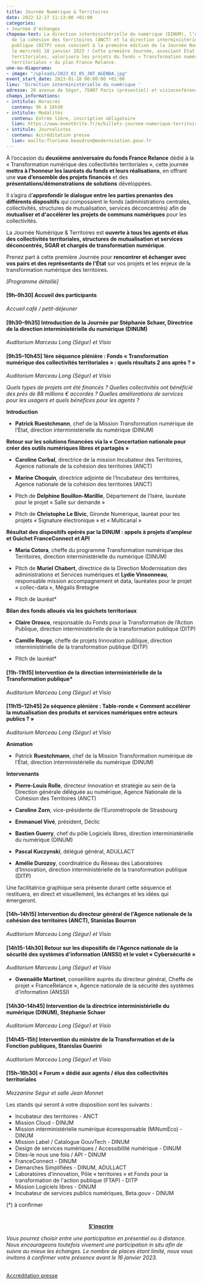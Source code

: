 ```yaml
---
title: Journée Numérique & Territoires
date: 2022-12-27 11:13:00 +01:00
categories:
- Journée d'échanges
chapeau-text: La direction interministérielle du numérique (DINUM), l’Agence nationale
  de la cohésion des territoires (ANCT) et la direction interministérielle de la transformation
  publique (DITP) vous convient à la première édition de la Journée Numérique & Territoires,
  le mercredi 18 janvier 2023 ! Cette première Journée, associant État et collectivités
  territoriales, valorisera les projets du fonds « Transformation numérique des collectivités
  territoriales » du plan France Relance.
une-ou-diaporama:
- image: "/uploads/2023_01_05_JNT_AGENDA.jpg"
event_start_date: 2023-01-18 00:00:00 +01:00
lieu: 'Direction interministérielle du numérique '
adresse: 20 avenue de Ségur, 75007 Paris (présentiel) et visioconférence
champs_informations:
- intitule: Horaires
  contenu: 9h à 16h30
- intitule: Modalités
  contenu: Entrée libre, inscription obligatoire
  lien: https://www.eventbrite.fr/e/billets-journee-numerique-territoires-492720509307
- intitule: Journalistes
  contenu: Accréditation presse
  lien: mailto:floriane.beaudron@modernisation.gouv.fr
---
```


À l’occasion du **deuxième anniversaire du fonds France Relance** dédié à la « Transformation numérique des collectivités territoriales », cette journée **mettra à l’honneur les lauréats du fonds et leurs réalisations**, en offrant une **vue d’ensemble des projets financés** et des **présentations/démonstrations de solutions** développées.

Il s’agira d’**approfondir le dialogue entre les parties prenantes des différents dispositifs** qui composaient le fonds (administrations centrales, collectivités, structures de mutualisation, services déconcentrés) afin de **mutualiser et d'accélérer les projets de communs numériques** pour les collectivités.

La Journée Numérique & Territoires est **ouverte à tous les agents et élus des collectivités territoriales, structures de mutualisation et services déconcentrés, SGAR et chargés de transformation numérique**.

Prenez part à cette première Journée pour **rencontrer et échanger avec vos pairs et des représentants de l’État** sur vos projets et les enjeux de la transformation numérique des territoires.

*\[Programme détaillé\]*

#### **\[9h–9h30\] Accueil des participants**

*Accueil café / petit-déjeuner*

#### **\[9h30–9h35\] Introduction de la Journée par Stéphanie Schaer, Directrice de la direction interministérielle du numérique (DINUM)**

*Auditorium Marceau Long (Ségur) et Visio*

#### **\[9h35–10h45\] 1ère séquence plénière : Fonds « Transformation numérique des collectivités territoriales » : quels résultats 2 ans après ? »**

*Auditorium Marceau Long (Ségur) et Visio*

*Quels types de projets ont été financés ? Quelles collectivités ont bénéficié des près de 88 millions € accordés ? Quelles améliorations de services pour les usagers et quels bénéfices pour les agents ?*

**Introduction**

* **Patrick Ruestchmann**, chef de la Mission Transformation numérique de l’État, direction interministérielle du numérique (DINUM)

**Retour sur les solutions financées via la « Concertation nationale pour créer des outils numériques libres et partagés »**

* **Caroline Corbal**, directrice de la mission Incubateur des Territoires, Agence nationale de la cohésion des territoires (ANCT)

* **Marine Choquin**, directrice adjointe de l’Incubateur des territoires, Agence nationale de la cohésion des territoires (ANCT)

* Pitch de **Delphine Bouillon-Marillie**, Département de l’Isère, lauréate pour le projet « Salle sur demande »

* Pitch de **Christophe Le Bivic**, Gironde Numérique, lauréat pour les projets « Signature électronique » et « Multicanal »

**Résultat des dispositifs opérés par la DINUM : appels à projets d’ampleur et Guichet FranceConnect et API**

* **Maria Cotora**, cheffe du programme Transformation numérique des Territoires, direction interministérielle du numérique (DINUM)

* Pitch de **Muriel Chabert**, directrice de la Direction Modernisation des administrations et Services numériques et **Lydie Vinsonneau**, responsable mission accompagnement et data, lauréates pour le projet « collec-data », Mégalis Bretagne

* Pitch de lauréat*

**Bilan des fonds alloués via les guichets territoriaux**

* **Claire Orosco**, responsable du Fonds pour la Transformation de l’Action Publique, direction interministérielle de la transformation publique (DITP)

* **Camille Rouge**, cheffe de projets Innovation publique, direction interministérielle de la transformation publique (DITP)

* Pitch de lauréat*

#### **\[11h-11h15\] Intervention de la direction interministérielle de la Transformation publique*** 

*Auditorium Marceau Long (Ségur) et Visio*

#### **\[11h15–12h45\] 2e séquence plénière : Table-ronde « Comment accélérer la mutualisation des produits et services numériques entre acteurs publics ? »**
*Auditorium Marceau Long (Ségur) et Visio*

**Animation**

* Patrick **Ruestchmann**, chef de la Mission Transformation numérique de l’État, direction interministérielle du numérique (DINUM)

**Intervenants**

* **Pierre-Louis Rolle**, directeur Innovation et stratégie au sein de la Direction générale déléguée au numérique, Agence Nationale de la Cohésion des Territoires (ANCT)

* **Caroline Zorn**, vice-présidente de l’Eurométropole de Strasbourg

* **Emmanuel Vivé**, président, Déclic

* **Bastien Guerry**, chef du pôle Logiciels libres, direction interministérielle du numérique (DINUM)

* **Pascal Kuczynski**, délégué général, ADULLACT

* **Amélie Durozoy**, coordinatrice du Réseau des Laboratoires d’Innovation, direction interministérielle de la transformation publique (DITP)

Une facilitatrice graphique sera présente durant cette séquence et restituera, en direct et visuellement, les échanges et les idées qui émergeront.

#### **\[14h–14h15\] Intervention du directeur général de l'Agence nationale de la cohésion des territoires (ANCT), Stanislas Bourron** 
*Auditorium Marceau Long (Ségur) et Visio*

#### **\[14h15-14h30\] Retour sur les dispositifs de l'Agence nationale de la sécurité des systèmes d'information (ANSSI) et le volet « Cybersécurité »**
*Auditorium Marceau Long (Ségur) et Visio*

* **Gwenaëlle Martinet**, conseillère auprès du directeur général, Cheffe de projet « FranceRelance », Agence nationale de la sécurité des systèmes d'information (ANSSI)

#### **\[14h30–14h45\] Intervention de la directrice interministérielle du numérique (DINUM), Stéphanie Schaer**
*Auditorium Marceau Long (Ségur) et Visio*

#### **\[14h45–15h\] Intervention du ministre de la Transformation et de la Fonction publiques, Stanislas Guerini**
*Auditorium Marceau Long (Ségur) et Visio*

#### **\[15h–16h30\] « Forum » dédié aux agents / élus des collectivités territoriales**
*Mezzanine Ségur et salle Jean Monnet*

Les stands qui seront à votre disposition sont les suivants :
* Incubateur des territoires - ANCT
* Mission Cloud - DINUM
* Mission interministérielle numérique écoresponsable (MiNumEco) - DINUM
* Mission Label / Catalogue GouvTech - DINUM
* Design de services numériques / Accessibilité numérique - DINUM
* Dites-le nous une fois / API - DINUM
* FranceConnect - DINUM
* Démarches Simplifiées - DINUM, ADULLACT
* Laboratoires d’innovation, Pôle « territoires » et Fonds pour la transformation de l'action publique (FTAP) - DITP
* Mission Logiciels libres - DINUM
* Incubateur de services publics numériques, Beta.gouv - DINUM

(﻿*) à confirmer

<div align="center" style="margin-bottom: 15px; margin-top: 40px"><a href="https://www.eventbrite.fr/e/billets-journee-numerique-territoires-492720509307" class="button" title="S'inscrire - Lien externe"><b>S'inscrire</b></a></div>
<p><i>Vous pourrez choisir entre une participation en présentiel ou à distance. Nous encourageons toutefois vivement une participation  in situ afin de suivre au mieux les échanges. Le nombre de places étant limité, nous vous invitons à confirmer votre présence avant le 16 janvier 2023.</i></p>

<br> [Accréditation presse](mailto:floriane.beaudron@modernisation.gouv.fr)